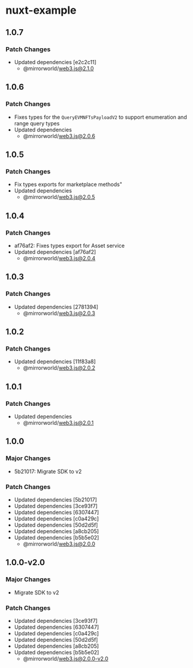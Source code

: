 # nuxt-example

## 1.0.7

### Patch Changes

- Updated dependencies [e2c2c11]
  - @mirrorworld/web3.js@2.1.0

## 1.0.6

### Patch Changes

- Fixes types for the `QueryEVMNFTsPayloadV2` to support enumeration and range query types
- Updated dependencies
  - @mirrorworld/web3.js@2.0.6

## 1.0.5

### Patch Changes

- Fix types exports for marketplace methods"
- Updated dependencies
  - @mirrorworld/web3.js@2.0.5

## 1.0.4

### Patch Changes

- af76af2: Fixes types export for Asset service
- Updated dependencies [af76af2]
  - @mirrorworld/web3.js@2.0.4

## 1.0.3

### Patch Changes

- Updated dependencies [2781394]
  - @mirrorworld/web3.js@2.0.3

## 1.0.2

### Patch Changes

- Updated dependencies [11f83a8]
  - @mirrorworld/web3.js@2.0.2

## 1.0.1

### Patch Changes

- Updated dependencies
  - @mirrorworld/web3.js@2.0.1

## 1.0.0

### Major Changes

- 5b21017: Migrate SDK to v2

### Patch Changes

- Updated dependencies [5b21017]
- Updated dependencies [3ce93f7]
- Updated dependencies [6307447]
- Updated dependencies [c0a429c]
- Updated dependencies [50d2d5f]
- Updated dependencies [a8cb205]
- Updated dependencies [b5b5e02]
  - @mirrorworld/web3.js@2.0.0

## 1.0.0-v2.0

### Major Changes

- Migrate SDK to v2

### Patch Changes

- Updated dependencies [3ce93f7]
- Updated dependencies [6307447]
- Updated dependencies [c0a429c]
- Updated dependencies [50d2d5f]
- Updated dependencies [a8cb205]
- Updated dependencies [b5b5e02]
  - @mirrorworld/web3.js@2.0.0-v2.0
